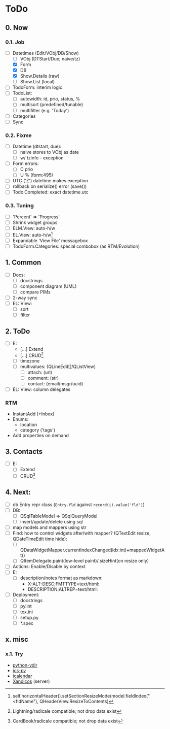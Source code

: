 # ToDo

## 0. Now

### 0.1. Job
- [ ] Datetimes (Edit/VObj/DB/Show)
  - [ ] VObj (DTStart/Due; naive/tz)
  - [x] Form
  - [x] DB
  - [x] Show.Details (raw)
  - [ ] Show.List (local)
- [ ] TodoForm: interim logic
- [ ] TodoList:
  - [ ] autowidth: id, prio, status, %
  - [ ] multisort (predefined/tunable)
  - [ ] multifilter (e.g. 'Today')
- [ ] Categories
- [ ] Sync

### 0.2. Fixme
- [ ] Datetime (dtstart, due):
  - [ ] naive stores to VObj as date
  - [ ] w/ tzinfo - exception
- [ ] Form errors:
  - [ ] C prio
  - [ ] U % (form:495)
- [ ] UTC ('Z') datetime makes exception
- [ ] rollback on serialize() error (save())
- [ ] Todo.Completed: exact datetime.utc

### 0.3. Tuning
- [ ] 'Percent' => 'Progress'
- [ ] Shrink widget groups
- [ ] ELM.View: auto-h/w
- [ ] EL.View: auto-h/w[^1]
- [ ] Expandable 'View File' messagebox
- [ ] TodoForm.Categories: special combobox (as RTM/Evolution)

## 1. Common
- [ ] Docs:
  - [ ] docstrings
  - [ ] component diagram (UML)
  - [ ] compare PIMs
- [ ] 2-way sync
- [ ] EL: View:
  - [ ] sort
  - [ ] filter

## 2. ToDo
- [ ] E:
  - […] Extend
  - […] CRUD[^2]
  - [ ] timezone
  - [ ] multivalues: (QLineEdit[]/QListView)
     - [ ] attach: (url)
     - [ ] comment: (str)
     - [ ] contact: (email/msgr/uuid)
- [ ] EL: View: column delegates

### RTM
- InstantAdd (+Inbox)
- Enums:
  - location
  - category ('tags')
- Add properties on demand

## 3. Contacts
- [ ] E:
  - [ ] Extend
  - [ ] CRUD[^3]

## 4. Next:
- [ ] db Entry repr class (`Entry.fld` against `record(i).value('fld')`)
- [ ] DB:
  - [ ] QSqlTableModel => QSqlQueryModel
  - [ ] insert/update/delete using sql
- [ ] map models and mappers using str
- [ ] Find: how to control widgets after/with mapper? (QTextEdit resize, QDateTimeEdit time hide):
  - [ ] QDataWidgetMapper.currentIndexChanged(idx:int)+mappedWidgetAt()
  - [ ] QItemDelegate.paint(low-level paint)/.sizeHint(on resize only)
- [ ] Actions: Enable/Disable by context
- [ ] E:
  - [ ] description/notes format as markdown:
     - X-ALT-DESC;FMTTYPE=text/html:
     - DESCRIPTION;ALTREP=text/html:
- [ ] Deployment:
  - [ ] docstrings
  - [ ] pylint
  - [ ] tox.ini
  - [ ] setup.py
  - [ ] \*.spec

## x. misc

### x.1. Try
- [python-vdir](https://github.com/pimutils/python-vdir)
- [ics-py](https://github.com/ics-py/ics-py/)
- [icalendar](https://github.com/collective/icalendar/)
- [Xandicos](https://github.com/jelmer/xandikos) (server)

[^1]: self.horizontalHeader().setSectionResizeMode(model.fieldIndex("<fldName"), QHeaderView.ResizeToContents)
[^2]: Lightning/radicale compatible; not drop data exist
[^3]: CardBook/radicale compatible; not drop data exist

